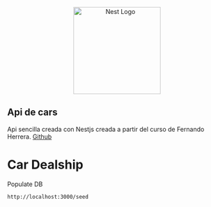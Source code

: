 <p align="center">
  <a href="http://nestjs.com/" target="blank"><img src="https://nestjs.com/img/logo-small.svg" width="200" alt="Nest Logo" /></a>
</p>

## Api de cars

Api sencilla creada con Nestjs creada a partir del curso de Fernando Herrera.  [Github](https://github.com/Klerith)

# Car Dealship

Populate DB

```
http://localhost:3000/seed

```
